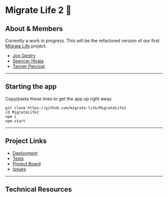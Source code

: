 # Migrate Life 2 🛫

## About & Members

Currently a work in progress. This will be the refactored version of our first
[Migrate Life](https://github.com/migrate-life/Migrate.Life) project.

- [Jon Gentry]()
- [Spencer Hirata](http://spencerhirata.com)
- [Tanner Percival]()

---

## Starting the app

Copy/pasta these lines to get the app up right away

```
git clone https://github.com/migrate-life/MigrateLife2
cd MigrateLife2
npm i
npm start
```

---

## Project Links

- [Deployment]()
- [Tests]()
- [Project Board](https://github.com/migrate-life/MigrateLife2/projects/1)
- [Issues](https://github.com/migrate-life/MigrateLife2/issues)

---

## Technical Resources
